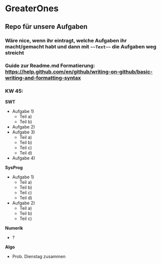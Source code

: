 # GreaterOnes
## Repo für unsere Aufgaben

### Wäre nice, wenn ihr eintragt, welche Aufgaben ihr macht/gemacht habt und dann mit `~~Text~~` die Aufgaben weg streicht
### Guide zur Readme.md Formatierung: https://help.github.com/en/github/writing-on-github/basic-writing-and-formatting-syntax
### KW 45:

**SWT**
- Aufgabe 1)
  - Teil a)
  - Teil b)
- Aufgabe 2)
- Aufgabe 3)
  - Teil a)
  - Teil b)
  - Teil c)
  - Teil d)
- Aufgabe 4)

**SysProg**
- Aufgabe 1)
  - Teil a)
  - Teil b)
  - Teil c)
  - Teil d)
- Aufgabe 2)
  - Teil a)
  - Teil b)
  - Teil c)

**Numerik**
- ?

**Algo**
- Prob. Dienstag zusammen
